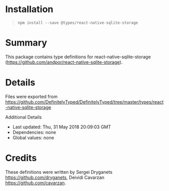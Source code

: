# Installation
> `npm install --save @types/react-native-sqlite-storage`

# Summary
This package contains type definitions for react-native-sqlite-storage (https://github.com/andpor/react-native-sqlite-storage).

# Details
Files were exported from https://github.com/DefinitelyTyped/DefinitelyTyped/tree/master/types/react-native-sqlite-storage

Additional Details
 * Last updated: Thu, 31 May 2018 20:09:03 GMT
 * Dependencies: none
 * Global values: none

# Credits
These definitions were written by Sergei Dryganets <https://github.com/dryganets>, Deividi Cavarzan <https://github.com/cavarzan>.
